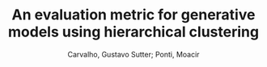 ---
paperId: 40
author: Carvalho, Gustavo Sutter; Ponti, Moacir
publicationauthor: Carvalho, G. S. et al.
title: An evaluation metric for generative models using hierarchical clustering
pdf: Carvalho_Long_40.pdf
poster: Carvalho_Long_40.png
alt: --
type: Oral
topic: Deep Learning
link: https://research.latinxinai.org/papers/neurips/2020/pdf/Carvalho_Long_40.pdf
conference: neurips
year: 2020
tags: neurips-2020
location: Virtual
---